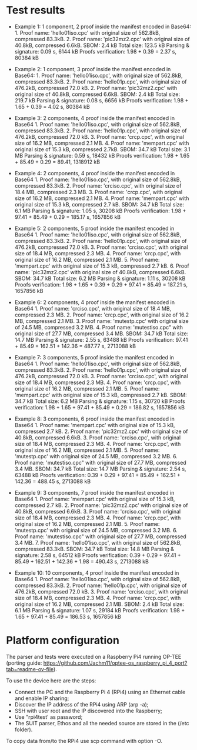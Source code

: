 # Test results 
    
- Example 1: 1 component, 2 proof inside the manifest encoded in Base64:
        1. Proof name: 'hello01iso.cpc' with original size of 562.8kB, compressed 83.3kB.
        2. Proof name: 'pic32mz2.cpc' with original size of 40.8kB, compressed 6.6kB. 
        SBOM: 2.4 kB
        Total size: 123.5 kB
        Parsing & signature: 0.09 s, 6144 kB
        Proofs verification: 1.98 + 0.39 = 2.37 s, 80384 kB

- Example 2: 1 component, 3 proof inside the manifest encoded in Base64:
        1. Proof name: 'hello01iso.cpc', with original size of 562.8kB, compressed 83.3kB.
        2. Proof name: 'hello01p.cpc', with original size of 476.2kB, compressed 72.0 kB.
        2. Proof name: 'pic32mz2.cpc' with original size of 40.8kB, compressed 6.6kB. 
        SBOM: 2.4 kB
        Total size: 219.7 kB
        Parsing & signature: 0.08 s, 6656 kB
        Proofs verification: 1.98 + 1.65 + 0.39 = 4.02 s, 80384 kB
        
- Example 3: 2 components, 4 proof inside the manifest encoded in Base64
        1. Proof name: 'hello01iso.cpc', with original size of 562.8kB, compressed 83.3kB.
        2. Proof name: 'hello01p.cpc', with original size of 476.2kB, compressed 72.0 kB.
        3. Proof name: 'crcp.cpc', with original size of 16.2 MB, compressed 2.1 MB.
        4. Proof name: 'mempart.cpc' with original size of 15.3 kB, compressed 2.7kB.
        SBOM: 34.7 kB
        Total size: 3.1 MB
        Parsing & signature: 0.59 s, 18432 kB
        Proofs verification: 1.98 + 1.65 + 85.49 + 0.29 = 89.41, 1318912 kB

- Example 4: 2 components, 4 proof inside the manifest encoded in Base64
        1. Proof name: 'hello01iso.cpc', with original size of 562.8kB, compressed 83.3kB.
        2. Proof name: 'crciso.cpc', with original size of 18.4 MB, compressed 2.3 MB.
        3. Proof name: 'crcp.cpc', with original size of 16.2 MB, compressed 2.1 MB.
        4. Proof name: 'mempart.cpc' with original size of 15.3 kB, compressed 2.7 kB. 
        SBOM: 34.7 kB
        Total size: 6.1 MB
        Parsing & signature: 1.05 s, 30208 kB
        Proofs verification: 1.98 + 97.41 + 85.49 + 0.29 = 185.17 s, 1657856 kB

- Example 5: 2 components, 5 proof inside the manifest encoded in Base64
        1. Proof name: 'hello01iso.cpc', with original size of 562.8kB, compressed 83.3kB.
        2. Proof name: 'hello01p.cpc', with original size of 476.2kB, compressed 72.0 kB.
        3. Proof name: 'crciso.cpc', with original size of 18.4 MB, compressed 2.3 MB.
        4. Proof name: 'crcp.cpc', with original size of 16.2 MB, compressed 2.1 MB.
        5. Proof name: 'mempart.cpc' with original size of 15.3 kB, compressed 2.7 kB. 
        6. Proof name: 'pic32mz2.cpc' with original size of 40.8kB, compressed 6.6kB.
        SBOM: 34.7 kB
        Total size: 6.2 MB 
        Parsing & signature: 1.11 s, 30208 kB
        Proofs verification: 1.98 + 1.65 + 0.39 + 0.29 + 97.41 + 85.49 = 187.21 s, 1657856 kB

- Example 6: 2 components, 4 proof inside the manifest encoded in Base64
        1. Proof name: 'crciso.cpc', with original size of 18.4 MB, compressed 2.3 MB.
        2. Proof name: 'crcp.cpc', with original size of 16.2 MB, compressed 2.1 MB.
        3. Proof name: 'mutestp.cpc' with original size of 24.5 MB, compressed 3.2 MB.
        4. Proof name: 'mutestiso.cpc" with original size of 27.7 MB, compressed 3.4 MB.
        SBOM: 34.7 kB
        Total size: 14.7 MB
        Parsing & signature: 2.55 s, 63488 kB
        Proofs verification: 97.41 + 85.49 + 162.51 + 142.36 = 487.77 s, 2713088 kB 

- Example 7: 3 components, 5 proof inside the manifest encoded in Base64
        1. Proof name: 'hello01iso.cpc', with original size of 562.8kB, compressed 83.3kB.
        2. Proof name: 'hello01p.cpc', with original size of 476.2kB, compressed 72.0 kB.
        3. Proof name: 'crciso.cpc', with original size of 18.4 MB, compressed 2.3 MB.
        4. Proof name: 'crcp.cpc', with original size of 16.2 MB, compressed 2.1 MB.
        5. Proof name: 'mempart.cpc' with original size of 15.3 kB, compressed 2.7 kB. 
        SBOM: 34.7 kB
        Total size: 6.2 MB
        Parsing & signature: 1.15 s, 30720 kB
        Proofs verification: 1.98 + 1.65 + 97.41 + 85.49 + 0.29 = 186.82 s, 1657856 kB 

- Example 8: 3 components, 6 proof inside the manifest encoded in Base64
        1. Proof name: 'mempart.cpc' with original size of 15.3 kB, compressed 2.7 kB.
        2. Proof name: 'pic32mz2.cpc' with original size of 40.8kB, compressed 6.6kB.
        3. Proof name: 'crciso.cpc', with original size of 18.4 MB, compressed 2.3 MB.
        4. Proof name: 'crcp.cpc', with original size of 16.2 MB, compressed 2.1 MB.
        5. Proof name: 'mutestp.cpc' with original size of 24.5 MB, compressed 3.2 MB.
        6. Proof name: 'mutestiso.cpc" with original size of 27.7 MB, compressed 3.4 MB.
        SBOM: 34.7 kB
        Total size: 14.7 MB
        Parsing & signature: 2.54 s, 63488 kB
        Proofs verification: 0.39 + 0.29 + 97.41 + 85.49 + 162.51 + 142.36 = 488.45 s, 2713088 kB 

- Example 9: 3 components, 7 proof inside the manifest encoded in Base64
        1. Proof name: 'mempart.cpc' with original size of 15.3 kB, compressed 2.7 kB.
        2. Proof name: 'pic32mz2.cpc' with original size of 40.8kB, compressed 6.6kB.
        3. Proof name: 'crciso.cpc', with original size of 18.4 MB, compressed 2.3 MB.
        4. Proof name: 'crcp.cpc', with original size of 16.2 MB, compressed 2.1 MB.
        5. Proof name: 'mutestp.cpc' with original size of 24.5 MB, compressed 3.2 MB.
        6. Proof name: 'mutestiso.cpc" with original size of 27.7 MB, compressed 3.4 MB.
        7. Proof name: 'hello01iso.cpc', with original size of 562.8kB, compressed 83.3kB.
        SBOM: 34.7 kB
        Total size: 14.8 MB
        Parsing & signature: 2.58 s, 64512 kB
        Proofs verification: 0.39 + 0.29 + 97.41 + 85.49 + 162.51 + 142.36 + 1.98 = 490.43 s, 2713088 kB 

- Example 10: 10 components, 4 proof inside the manifest encoded in Base64
        1. Proof name: 'hello01iso.cpc', with original size of 562.8kB, compressed 83.3kB.
        2. Proof name: 'hello01p.cpc', with original size of 476.2kB, compressed 72.0 kB.
        3. Proof name: 'crciso.cpc', with original size of 18.4 MB, compressed 2.3 MB.
        4. Proof name: 'crcp.cpc', with original size of 16.2 MB, compressed 2.1 MB.
        SBOM: 2.4 kB
        Total size: 6.1 MB
        Parsing & signature: 1.07 s, 29184 kB
        Proofs verification: 1.98 + 1.65 + 97.41 + 85.49 = 186.53 s, 1657856 kB 


# Platform configuration

The parser and tests were executed on a Raspberry Pi4 running OP-TEE (porting guide: https://github.com/Jachm11/optee-os_raspberry_pi_4_port?tab=readme-ov-file). 

To use the device here are the steps:
- Connect the PC and the Raspberry Pi 4 (RPi4) using an Ethernet cable and enable IP sharing;
- Discover the IP address of the RPi4 using ARP (arp -a);
- SSH with user root and the IP discovered into the Raspberry;
- Use "rpi4test' as password;
- The SUIT parser, Ethos and all the needed source are stored in the (/etc folder). 

To copy data from/to the RPi4 use scp command with option -O. 
